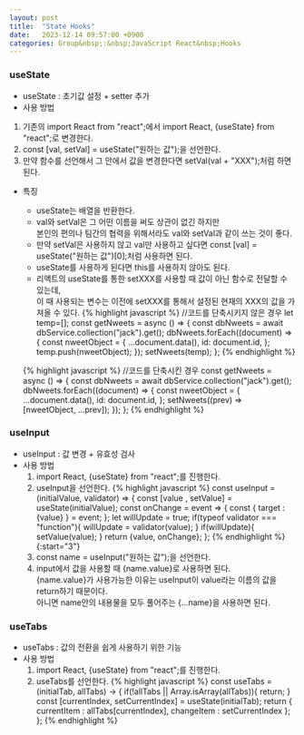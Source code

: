 ```yaml
---
layout: post
title:  "State Hooks"
date:   2023-12-14 09:57:00 +0900
categories: Group&nbsp;:&nbsp;JavaScript React&nbsp;Hooks
---
```


### useState

- useState : 초기값 설정 + setter 추가
- 사용 방법
1. 기존의 import React from "react";에서 import React, {useState} from "react";로 변경한다.
2. const [val, setVal] = useState("원하는 값");을 선언한다.
3. 만약 함수를 선언해서 그 안에서 값을 변경한다면 setVal(val + "XXX");처럼 하면 된다.
- 특징
  - useState는 배열을 반환한다.
  - val와 setVal은 그 어떤 이름을 써도 상관이 없긴 하지만  
  본인의 편의나 팀간의 협력을 위해서라도 val와 setVal과 같이 쓰는 것이 좋다.
  - 만약 setVal은 사용하지 않고 val만 사용하고 싶다면 const [val] = useState("원하는 값")[0];처럼 사용하면 된다.
  - useState를 사용하게 된다면 this를 사용하지 않아도 된다.
  - 리액트의 useState를 통한 setXXX를 사용할 때 값이 아닌 함수로 전달할 수 있는데,  
  이 때 사용되는 변수는 이전에 setXXX를 통해서 설정된 현재의 XXX의 값을 가져올 수 있다.
  {% highlight javascript %}
  //코드를 단축시키지 않은 경우
  let temp=[];
  const getNweets = async () => {
      const dbNweets = await dbService.collection("jack").get();
      dbNweets.forEach((document) => {
          const nweetObject = {
              ...document.data(),
              id: document.id,
          };
          temp.push(nweetObject);
      });
      setNweets(temp);
  };
  {% endhighlight %}  

  {% highlight javascript %}
  //코드를 단축시킨 경우
  const getNweets = async () => {
      const dbNweets = await dbService.collection("jack").get();
      dbNweets.forEach((document) => {
          const nweetObject = {
              ...document.data(),
              id: document.id,
          };
          setNweets((prev) => [nweetObject, ...prev]);
      });
  };
  {% endhighlight %}

### useInput

- useInput : 값 변경 + 유효성 검사
- 사용 방법
  1. import React, {useState} from "react";를 진행한다.
  2. useInput을 선언한다.
{% highlight javascript %}
const useInput = (initialValue, validator) => {
        const [value , setValue] = useState(initialValue);
        const onChange = event => {
            const { 
                target : {value}
            } = event;
        };
        let willUpdate = true;
        if(typeof validator === "function"){
            willUpdate = validator(value);
        }
        if(willUpdate){
            setValue(value);
        }
        return {value, onChange};
    };
{% endhighlight %}  
{:start="3"}
  3. const name = useInput("원하는 값");을 선언한다.
  4. input에서 값을 사용할 때 {name.value}로 사용하면 된다.  
  {name.value}가 사용가능한 이유는 useInput이 value라는 이름의 값을 return하기 때문이다.  
  아니면 name안의 내용물을 모두 풀어주는 {...name}을 사용하면 된다.

### useTabs

- useTabs : 값의 전환을 쉽게 사용하기 위한 기능
- 사용 방법
  1. import React, {useState} from "react";를 진행한다.
  2. useTabs를 선언한다.
  {% highlight javascript %}
  const useTabs = (initialTab, allTabs) -> {
          if(!allTabs || Array.isArray(allTabs)){
              return; 
          }
          const [currentIndex, setCurrentIndex] = useState(initialTab);
          return {
              currentItem : allTabs[currentIndex],
              changeItem : setCurrentIndex
          };
      };
  {% endhighlight %}